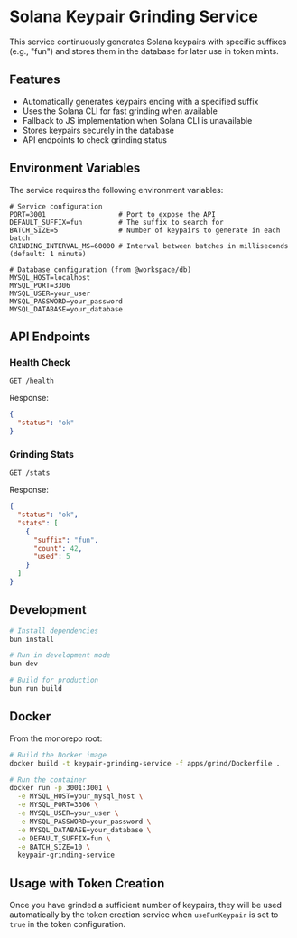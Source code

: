 # Solana Keypair Grinding Service

This service continuously generates Solana keypairs with specific suffixes (e.g., "fun") and stores them in the database for later use in token mints.

## Features

- Automatically generates keypairs ending with a specified suffix
- Uses the Solana CLI for fast grinding when available
- Fallback to JS implementation when Solana CLI is unavailable
- Stores keypairs securely in the database
- API endpoints to check grinding status

## Environment Variables

The service requires the following environment variables:

```
# Service configuration
PORT=3001                  # Port to expose the API
DEFAULT_SUFFIX=fun         # The suffix to search for
BATCH_SIZE=5               # Number of keypairs to generate in each batch
GRINDING_INTERVAL_MS=60000 # Interval between batches in milliseconds (default: 1 minute)

# Database configuration (from @workspace/db)
MYSQL_HOST=localhost
MYSQL_PORT=3306
MYSQL_USER=your_user
MYSQL_PASSWORD=your_password
MYSQL_DATABASE=your_database
```

## API Endpoints

### Health Check

```
GET /health
```

Response:

```json
{
  "status": "ok"
}
```

### Grinding Stats

```
GET /stats
```

Response:

```json
{
  "status": "ok",
  "stats": [
    {
      "suffix": "fun",
      "count": 42,
      "used": 5
    }
  ]
}
```

## Development

```bash
# Install dependencies
bun install

# Run in development mode
bun dev

# Build for production
bun run build
```

## Docker

From the monorepo root:

```bash
# Build the Docker image
docker build -t keypair-grinding-service -f apps/grind/Dockerfile .

# Run the container
docker run -p 3001:3001 \
  -e MYSQL_HOST=your_mysql_host \
  -e MYSQL_PORT=3306 \
  -e MYSQL_USER=your_user \
  -e MYSQL_PASSWORD=your_password \
  -e MYSQL_DATABASE=your_database \
  -e DEFAULT_SUFFIX=fun \
  -e BATCH_SIZE=10 \
  keypair-grinding-service
```

## Usage with Token Creation

Once you have grinded a sufficient number of keypairs, they will be used automatically by the token creation service when `useFunKeypair` is set to `true` in the token configuration.
